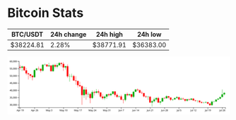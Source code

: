 # Bitcoin Stats

BTC/USDT|24h change|24h high|24h low|
|---|---|---|---|
|$38224.81|2.28%|$38771.91|$36383.00|

<img src="./chart.svg">
